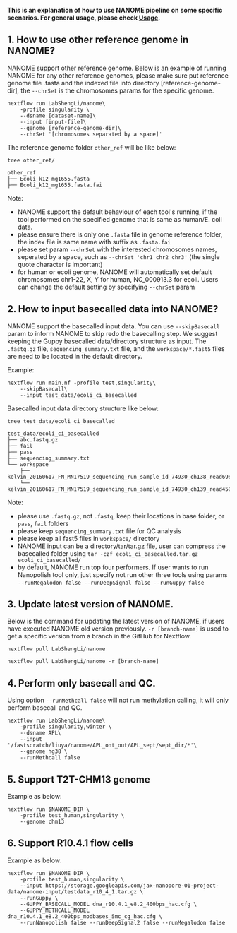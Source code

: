 **This is an explanation of how to use NANOME pipeline on some specific scenarios. For general usage, please check [Usage](https://github.com/LabShengLi/nanome/blob/master/docs/Usage.md).**
## 1. How to use other reference genome in NANOME?

NANOME support other reference genome. Below is an example of running NANOME for any other reference genomes, please make sure put reference genome file .fasta and the indexed file into directory [reference-genome-dir], the `--chrSet` is the chromosomes params for the specific genome. 

```angular2html
nextflow run LabShengLi/nanome\
    -profile singularity \
    --dsname [dataset-name]\
    --input [input-file]\
    --genome [reference-genome-dir]\
    --chrSet '[chromosomes separated by a space]'
```

The reference genome folder `other_ref` will be like below:
```angular2html
tree other_ref/

other_ref
├── Ecoli_k12_mg1655.fasta
├── Ecoli_k12_mg1655.fasta.fai
```

Note: 
* NANOME support the default behaviour of each tool's running, if the tool performed on the specified genome that is same as human/E. coli data. 
* please ensure there is only one `.fasta` file in genome reference folder, the index file is same name with suffix as `.fasta.fai`
* please set param `--chrSet` with the interested chromosomes names, seperated by a space, such as `--chrSet 'chr1 chr2 chr3'` (the single quote character is important)
* for human or ecoli genome, NANOME will automatically set default chromosomes chr1-22, X, Y for human, NC_000913.3 for ecoli. Users can change the default setting by specifying `--chrSet` param

## 2. How to input basecalled data into NANOME? 

NANOME support the basecalled input data. You can use `--skipBasecall` param to inform NANOME to skip redo the basecalling step. We suggest keeping the Guppy basecalled data/directory structure as input. The `.fastq.gz` file, `sequencing_summary.txt` file, and the `workspace/*.fast5` files are need to be located in the default directory.  

Example:
```angular2html
nextflow run main.nf -profile test,singularity\
    --skipBasecall\
    --input test_data/ecoli_ci_basecalled
```

Basecalled input data directory structure like below:
```angular2html
tree test_data/ecoli_ci_basecalled

test_data/ecoli_ci_basecalled
├── abc.fastq.gz
├── fail
├── pass
├── sequencing_summary.txt
└── workspace
    ├── kelvin_20160617_FN_MN17519_sequencing_run_sample_id_74930_ch138_read698_strand.fast5
    └── kelvin_20160617_FN_MN17519_sequencing_run_sample_id_74930_ch139_read4507_strand.fast5
```
Note:
* please use `.fastq.gz`, not `.fastq`, keep their locations in base folder, or `pass`, `fail` folders
* please keep `sequencing_summary.txt` file for QC analysis
* please keep all fast5 files in `workspace/` directory
* NANOME input can be a directory/tar/tar.gz file, user can compress the basecalled folder using `tar -czf ecoli_ci_basecalled.tar.gz ecoli_ci_basecalled/`
* by default, NANOME run top four performers. If user wants to run Nanopolish tool only, just specify not run other three tools using params `--runMegalodon false --runDeepSignal false --runGuppy false`


## 3. Update latest version of NANOME.
Below is the command for updating the latest version of NANOME, if users have executed NANOME old version previously. `-r [branch-name]` is used to get a specific version from a branch in the GitHub for Nextflow.
```angular2html
nextflow pull LabShengLi/nanome

nextflow pull LabShengLi/nanome -r [branch-name]
```

## 4. Perform only basecall and QC.
Using option `--runMethcall false` will not run methylation calling, it will only perform basecall and QC.

```angular2html
nextflow run LabShengLi/nanome\
    -profile singularity,winter \
    --dsname APL\
    --input '/fastscratch/liuya/nanome/APL_ont_out/APL_sept/sept_dir/*'\
    --genome hg38 \
    --runMethcall false
```

## 5. Support T2T-CHM13 genome

Example as below:
```angular2html
nextflow run $NANOME_DIR \
    -profile test_human,singularity \
    --genome chm13
```

## 6. Support R10.4.1 flow cells

Example as below:
```angular2html
nextflow run $NANOME_DIR \
    -profile test_human,singularity \
    --input https://storage.googleapis.com/jax-nanopore-01-project-data/nanome-input/testdata_r10_4_1.tar.gz \
    --runGuppy \
    --GUPPY_BASECALL_MODEL dna_r10.4.1_e8.2_400bps_hac.cfg \
    --GUPPY_METHCALL_MODEL dna_r10.4.1_e8.2_400bps_modbases_5mc_cg_hac.cfg \
    --runNanopolish false --runDeepSignal2 false --runMegalodon false
```